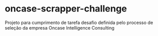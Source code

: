# oncase-scrapper-challenge
Projeto para cumprimento de tarefa desafio definida pelo processo de seleção da empresa Oncase Intelligence Consulting
